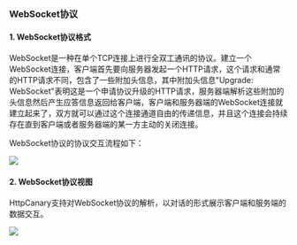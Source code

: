 ### WebSocket协议

#### 1. WebSocket协议格式

WebSocket是一种在单个TCP连接上进行全双工通讯的协议。建立一个WebSocket连接，客户端首先要向服务器发起一个HTTP请求，这个请求和通常的HTTP请求不同，包含了一些附加头信息，其中附加头信息"Upgrade: WebSocket"表明这是一个申请协议升级的HTTP请求，服务器端解析这些附加的头信息然后产生应答信息返回给客户端，客户端和服务器端的WebSocket连接就建立起来了，双方就可以通过这个连接通道自由的传递信息，并且这个连接会持续存在直到客户端或者服务器端的某一方主动的关闭连接。

WebSocket协议的协议交互流程如下：

![](/assets/websockets_diagram.png)

#### 2. WebSocket协议视图

HttpCanary支持对WebSocket协议的解析，以对话的形式展示客户端和服务端的数据交互。

![](/assets/websockets_overview.png)







